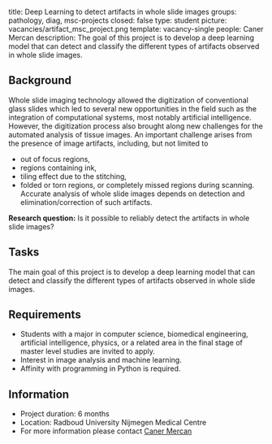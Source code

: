 title: Deep Learning to detect artifacts in whole slide images
groups: pathology, diag, msc-projects
closed: false
type: student
picture: vacancies/artifact_msc_project.png
template: vacancy-single
people: Caner Mercan
description: The goal of this project is to develop a deep learning model that can detect and classify the different types of artifacts observed in whole slide images.


## Background
Whole slide imaging technology allowed the digitization of conventional glass slides which led to several new opportunities in the field such as the integration of computational systems, most notably artificial intelligence. However, the digitization process also brought along new challenges for the automated analysis of tissue images. An important challenge arises from the presence of image artifacts, including, but not limited to
- out of focus regions,
- regions containing ink,
- tiling effect due to the stitching,
- folded or torn regions, or completely missed regions during scanning.
Accurate analysis of whole slide images depends on detection and elimination/correction of such artifacts.

**Research question:**
Is it possible to reliably detect the artifacts in whole slide images?

## Tasks
The main goal of this project is to develop a deep learning model that can detect and classify the different types of artifacts observed in whole slide images.

## Requirements
- Students with a major in computer science, biomedical engineering, artificial intelligence, physics, or a related area in the final stage of master level studies are invited to apply.
- Interest in image analysis and machine learning.
- Affinity with programming in Python is required.

## Information
- Project duration: 6 months
- Location: Radboud University Nijmegen Medical Centre
- For more information please contact [Caner Mercan](https://www.computationalpathologygroup.eu/members/caner-mercan/)
